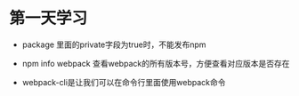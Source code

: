 ﻿
# 第一天学习

* package 里面的private字段为true时，不能发布npm

* npm info webpack 查看webpack的所有版本号，方便查看对应版本是否存在

* webpack-cli是让我们可以在命令行里面使用webpack命令
